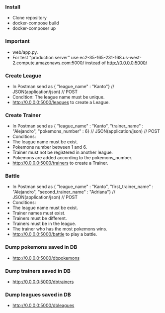### Install
- Clone repository
- docker-compose build
- docker-composer up

### Important
- web/app.py.
- For test "production server" use ec2-35-165-231-168.us-west-2.compute.amazonaws.com:5000/ instead of http://0.0.0.0:5000/

### Create League
- In Postman send as { "league_name" : "Kanto"} // JSON(application/json) // POST
- Condition: The league name must be unique.
- http://0.0.0.0:5000/leagues to create a League.

### Create Trainer
- In Postman send as { "league_name" : "Kanto", "trainer_name" : "Alejandro", "pokemons_number" : 6} // JSON(application/json) // POST
- Conditions: 
- The league name must be exist.
- Pokemons number between 1 and 6.
- Trainer must not be registered in another league.
- Pokemons are added according to the pokemons_number.
- http://0.0.0.0:5000/trainers to create a Trainer.

### Battle
- In Postman send as { "league_name" : "Kanto", "first_trainer_name" : "Alejandro", "second_trainer_name" : "Adriana"} // JSON(application/json) // POST
- Conditions:
- The league name must be exist.
- Trainer names must exist.
- Trainers must be different.
- Trainers must be in the league.
- The trainer who has the most pokemons wins.
- http://0.0.0.0:5000/battle to play a battle.

### Dump pokemons saved in DB
- http://0.0.0.0:5000/dbpokemons

### Dump trainers saved in DB
- http://0.0.0.0:5000/dbtrainers

### Dump leagues saved in DB
- http://0.0.0.0:5000/dbleagues
